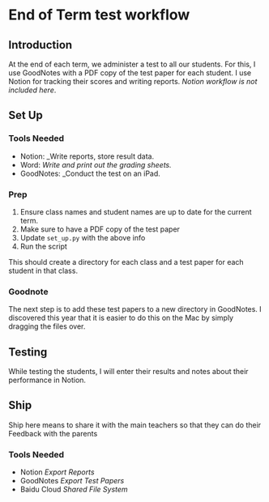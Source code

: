 # End of Term test workflow

## Introduction
At the end of each term, we administer a test to all our students. For this, I use GoodNotes with a PDF copy of the test paper for each student.
I use Notion for tracking their scores and writing reports.
_Notion workflow is not included here_.

## Set Up

### Tools Needed
- Notion: _Write reports, store result data.
- Word: _Write and print out the grading sheets._
- GoodNotes: _Conduct the test on an iPad.


### Prep
1. Ensure class names and student names are up to date for the current term.
2. Make sure to have a PDF copy of the test paper
3. Update `set_up.py` with the above info
4. Run the script

This should create a directory for each class and a test paper for each student in that class.

### Goodnote
The next step is to add these test papers to a new directory in GoodNotes. I discovered this year that it is easier to do this on the Mac by simply dragging the files over.

## Testing
While testing the students, I will enter their results and notes about their
performance in Notion.


## Ship
Ship here means to share it with the main teachers so that they can do their
Feedback with the parents

### Tools Needed
- Notion _Export Reports_
- GoodNotes _Export Test Papers_
- Baidu Cloud _Shared File System_
